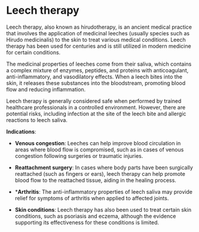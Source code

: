 [//]: # (
source: gpt-3 + jph editing
tags: treatments
)

# Leech therapy

Leech therapy, also known as hirudotherapy, is an ancient medical practice that involves the application of medicinal leeches (usually species such as Hirudo medicinalis) to the skin to treat various medical conditions. Leech therapy has been used for centuries and is still utilized in modern medicine for certain conditions.

The medicinal properties of leeches come from their saliva, which contains a complex mixture of enzymes, peptides, and proteins with anticoagulant, anti-inflammatory, and vasodilatory effects. When a leech bites into the skin, it releases these substances into the bloodstream, promoting blood flow and reducing inflammation.

Leech therapy is generally considered safe when performed by trained healthcare professionals in a controlled environment. However, there are potential risks, including infection at the site of the leech bite and allergic reactions to leech saliva.

**Indications**:

* **Venous congestion**: Leeches can help improve blood circulation in areas where blood flow is compromised, such as in cases of venous congestion following surgeries or traumatic injuries.

* **Reattachment surgery**: In cases where body parts have been surgically reattached (such as fingers or ears), leech therapy can help promote blood flow to the reattached tissue, aiding in the healing process.

* ***Arthritis**: The anti-inflammatory properties of leech saliva may provide relief for symptoms of arthritis when applied to affected joints.

* **Skin conditions**: Leech therapy has also been used to treat certain skin conditions, such as psoriasis and eczema, although the evidence supporting its effectiveness for these conditions is limited.
